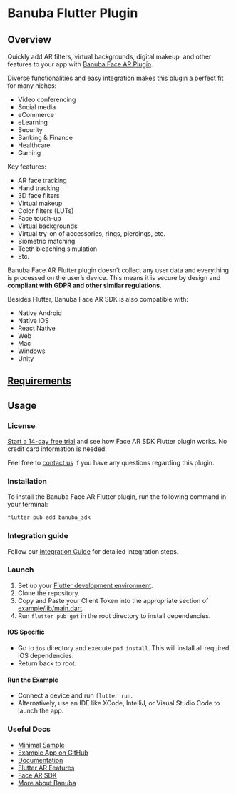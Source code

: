 # Banuba Flutter Plugin

## Overview

Quickly add AR filters, virtual backgrounds, digital makeup, and other features 
to your app with 
[Banuba Face AR Plugin](https://docs.banuba.com/far-sdk/tutorials/development/basic_integration?platform=flutter).

Diverse functionalities and easy integration makes this plugin a perfect fit for 
many niches:

- Video conferencing
- Social media
- eCommerce
- eLearning
- Security
- Banking & Finance
- Healthcare
- Gaming

Key features:

- AR face tracking
- Hand tracking
- 3D face filters
- Virtual makeup
- Color filters (LUTs)
- Face touch-up
- Virtual backgrounds
- Virtual try-on of accessories, rings, piercings, etc.
- Biometric matching
- Teeth bleaching simulation
- Etc.

Banuba Face AR Flutter plugin doesn’t collect any user data and everything is 
processed on the user’s device. This means it is secure by design and 
**compliant with GDPR and other similar regulations**.

Besides Flutter, Banuba Face AR SDK is also compatible with:

- Native Android
- Native iOS
- React Native
- Web
- Mac
- Windows
- Unity


## [Requirements](https://docs.banuba.com/far-sdk/tutorials/capabilities/system_requirements)

## Usage

### License

[Start a 14-day free trial](https://www.banuba.com/facear-sdk/face-filters#form) 
and see how Face AR SDK Flutter plugin works. No credit card information is 
needed.

Feel free to [contact us](https://www.banuba.com/support) if you have any 
questions regarding this plugin.

### Installation

To install the Banuba Face AR Flutter plugin, run the following command in your terminal:

```bash
flutter pub add banuba_sdk
```

### Integration guide

Follow our [Integration Guide](mdDocs/integration_guide.md) for detailed integration steps.

### Launch

1. Set up your [Flutter development environment](https://docs.flutter.dev/get-started/editor).
2. Clone the repository.
3. Copy and Paste your Client Token into the appropriate section of [example/lib/main.dart](example/lib/main.dart#L31).
4. Run `flutter pub get`  in the root directory to install dependencies.

#### IOS Specific

* Go to `ios` directory and execute `pod install`. This will install all required iOS dependencies.
* Return back to root.

#### Run the Example

* Connect a device and run `flutter run`.
* Alternatively, use an IDE like XCode, IntelliJ, or Visual Studio Code to launch the app.

### Useful Docs

- [Minimal Sample](example/)
- [Example App on GitHub](https://github.com/Banuba/quickstart-flutter-plugin)
- [Documentation](https://docs.banuba.com)
- [Flutter AR Features](https://www.banuba.com/blog/flutter-ar-features-integration)
- [Face AR SDK](https://www.banuba.com/facear-sdk/face-filters)
- [More about Banuba](https://www.banuba.com/)